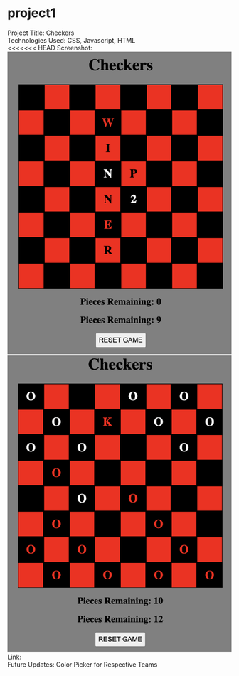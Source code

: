 # project1

Project Title: Checkers
<br>
Technologies Used: CSS, Javascript, HTML
<br>
<<<<<<< HEAD
Screenshot:
<br>
![Alt text](https://github.com/aaronfnp/project1/blob/main/Screenshot1.png?raw=true "Screenshot1")
<br>
![Alt text](https://github.com/aaronfnp/project1/blob/main/Screenshot2.png?raw=true "Screenshot1")
<br>
Link:
<br>
Future Updates: Color Picker for Respective Teams
<br>
